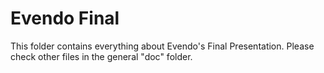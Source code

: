 # Evendo Final

This folder contains everything about Evendo's Final Presentation. Please check other files in the general "doc" folder.
